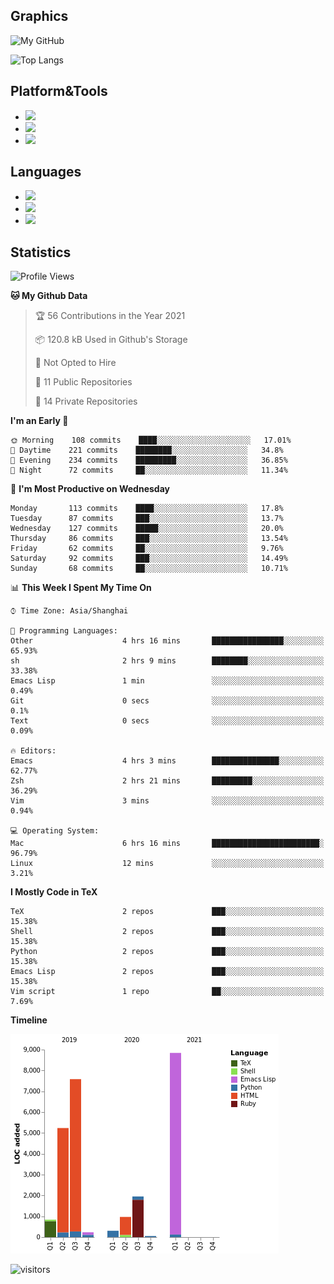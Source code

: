 ## Graphics

![My GitHub](https://github-readme-stats.vercel.app/api?username=SteamedFish&count_private=true&show_icons=true&theme=buefy&include_all_commits=false)

![Top Langs](https://github-readme-stats.vercel.app/api/top-langs/?username=SteamedFish&theme=buefy&hide=ruby&count_private=true&show_icons=true&layout=compact)

## Platform&Tools

* [![](https://img.shields.io/badge/ArchLinux--purple?style=flat-square&logo=ArchLinux)](https://www.archlinux.org/)
* [![](https://img.shields.io/badge/Gentoo-testing-purple?style=flat-square&logo=Gentoo)](https://www.gentoo.org/)
* [![](https://img.shields.io/badge/Doom%20Emacs-28-blue?style=flat-square&logo=Gnu%20emacs&logoColor=white)](https://www.gnu.org/software/emacs/)

## Languages

* [![](https://img.shields.io/badge/-Python-3776AB?style=flat-square&logo=python&logoColor=white)](https://www.python.org/)
* [![](https://img.shields.io/badge/-Bash-00ADD8?style=flat-square&logo=Gnu-bash&logoColor=white)](https://www.gnu.org/software/bash/)
* [![](https://img.shields.io/badge/-Go-00ADD8?style=flat-square&logo=go&logoColor=white)](https://golang.org/)

## Statistics

<!--START_SECTION:waka-->
![Profile Views](http://img.shields.io/badge/Profile%20Views-1-blue)

**🐱 My Github Data** 

> 🏆 56 Contributions in the Year 2021
 > 
> 📦 120.8 kB Used in Github's Storage 
 > 
> 🚫 Not Opted to Hire
 > 
> 📜 11 Public Repositories 
 > 
> 🔑 14 Private Repositories  
 > 
**I'm an Early 🐤** 

```text
🌞 Morning    108 commits    ████░░░░░░░░░░░░░░░░░░░░░   17.01% 
🌆 Daytime    221 commits    ████████░░░░░░░░░░░░░░░░░   34.8% 
🌃 Evening    234 commits    █████████░░░░░░░░░░░░░░░░   36.85% 
🌙 Night      72 commits     ██░░░░░░░░░░░░░░░░░░░░░░░   11.34%

```
📅 **I'm Most Productive on Wednesday** 

```text
Monday       113 commits    ████░░░░░░░░░░░░░░░░░░░░░   17.8% 
Tuesday      87 commits     ███░░░░░░░░░░░░░░░░░░░░░░   13.7% 
Wednesday    127 commits    █████░░░░░░░░░░░░░░░░░░░░   20.0% 
Thursday     86 commits     ███░░░░░░░░░░░░░░░░░░░░░░   13.54% 
Friday       62 commits     ██░░░░░░░░░░░░░░░░░░░░░░░   9.76% 
Saturday     92 commits     ███░░░░░░░░░░░░░░░░░░░░░░   14.49% 
Sunday       68 commits     ██░░░░░░░░░░░░░░░░░░░░░░░   10.71%

```


📊 **This Week I Spent My Time On** 

```text
⌚︎ Time Zone: Asia/Shanghai

💬 Programming Languages: 
Other                    4 hrs 16 mins       ████████████████░░░░░░░░░   65.93% 
sh                       2 hrs 9 mins        ████████░░░░░░░░░░░░░░░░░   33.38% 
Emacs Lisp               1 min               ░░░░░░░░░░░░░░░░░░░░░░░░░   0.49% 
Git                      0 secs              ░░░░░░░░░░░░░░░░░░░░░░░░░   0.1% 
Text                     0 secs              ░░░░░░░░░░░░░░░░░░░░░░░░░   0.09%

🔥 Editors: 
Emacs                    4 hrs 3 mins        ███████████████░░░░░░░░░░   62.77% 
Zsh                      2 hrs 21 mins       █████████░░░░░░░░░░░░░░░░   36.29% 
Vim                      3 mins              ░░░░░░░░░░░░░░░░░░░░░░░░░   0.94%

💻 Operating System: 
Mac                      6 hrs 16 mins       ████████████████████████░   96.79% 
Linux                    12 mins             ░░░░░░░░░░░░░░░░░░░░░░░░░   3.21%

```

**I Mostly Code in TeX** 

```text
TeX                      2 repos             ███░░░░░░░░░░░░░░░░░░░░░░   15.38% 
Shell                    2 repos             ███░░░░░░░░░░░░░░░░░░░░░░   15.38% 
Python                   2 repos             ███░░░░░░░░░░░░░░░░░░░░░░   15.38% 
Emacs Lisp               2 repos             ███░░░░░░░░░░░░░░░░░░░░░░   15.38% 
Vim script               1 repo              ██░░░░░░░░░░░░░░░░░░░░░░░   7.69%

```


**Timeline**

![Chart not found](https://raw.githubusercontent.com/SteamedFish/SteamedFish/master/charts/bar_graph.png) 


<!--END_SECTION:waka-->

![visitors](https://visitor-badge.laobi.icu/badge?page_id=SteamedFish.SteamedFish)
